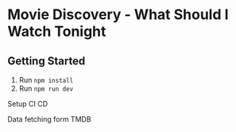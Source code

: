 # Movie Discovery - What Should I Watch Tonight

## Getting Started

1. Run `npm install`
2. Run `npm run dev`

Setup CI CD

Data fetching form TMDB
